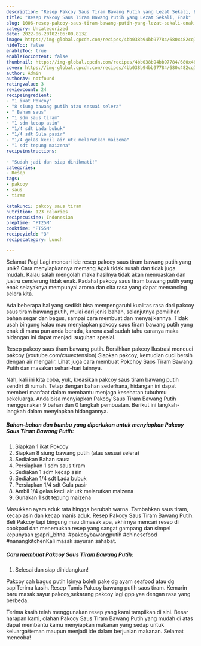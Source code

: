 ```yaml
---
description: "Resep Pakcoy Saus Tiram Bawang Putih yang Lezat Sekali, Enak"
title: "Resep Pakcoy Saus Tiram Bawang Putih yang Lezat Sekali, Enak"
slug: 1006-resep-pakcoy-saus-tiram-bawang-putih-yang-lezat-sekali-enak
category: Uncategorized
date: 2022-06-20T02:06:00.813Z
image: https://img-global.cpcdn.com/recipes/4bb038b94bb97784/680x482cq70/pakcoy-saus-tiram-bawang-putih-foto-resep-utama.jpg
hideToc: false
enableToc: true
enableTocContent: false
thumbnail: https://img-global.cpcdn.com/recipes/4bb038b94bb97784/680x482cq70/pakcoy-saus-tiram-bawang-putih-foto-resep-utama.jpg
cover: https://img-global.cpcdn.com/recipes/4bb038b94bb97784/680x482cq70/pakcoy-saus-tiram-bawang-putih-foto-resep-utama.jpg
author: Admin
authorAv: notfound
ratingvalue: 3
reviewcount: 24
recipeingredient:
- "1 ikat Pokcoy"
- "8 siung bawang putih atau sesuai selera"
- " Bahan saus"
- "1 sdm saus tiram"
- "1 sdm kecap asin"
- "1/4 sdt Lada bubuk"
- "1/4 sdt Gula pasir"
- "1/4 gelas kecil air utk melarutkan maizena"
- "1 sdt tepung maizena"
recipeinstructions:

- "Sudah jadi dan siap dinikmati!"
categories:
- Resep
tags:
- pakcoy
- saus
- tiram

katakunci: pakcoy saus tiram 
nutrition: 123 calories
recipecuisine: Indonesian
preptime: "PT25M"
cooktime: "PT55M"
recipeyield: "3"
recipecategory: Lunch

---
```



Selamat Pagi Lagi mencari ide resep pakcoy saus tiram bawang putih yang unik? Cara menyiapkannya memang Agak tidak susah dan tidak juga mudah. Kalau salah mengolah maka hasilnya tidak akan memuaskan dan justru cenderung tidak enak. Padahal pakcoy saus tiram bawang putih yang enak selayaknya mempunyai aroma dan cita rasa yang dapat memancing selera kita.


Ada beberapa hal yang sedikit bisa mempengaruhi kualitas rasa dari pakcoy saus tiram bawang putih, mulai dari jenis bahan, selanjutnya pemilihan bahan segar dan bagus, sampai cara membuat dan menyajikannya. Tidak usah bingung kalau mau menyiapkan pakcoy saus tiram bawang putih yang enak di mana pun anda berada, karena asal sudah tahu caranya maka hidangan ini dapat menjadi suguhan spesial.

Resep pakcoy saus tiram bawang putih. Bersihkan pakcoy Ilustrasi mencuci pakcoy (youtube.com/csuextension) Siapkan pakcoy, kemudian cuci bersih dengan air mengalir. Lihat juga cara membuat Pokchoy Saos Tiram Bawang Putih dan masakan sehari-hari lainnya.


Nah, kali ini kita coba, yuk, kreasikan pakcoy saus tiram bawang putih sendiri di rumah. Tetap dengan bahan sederhana, hidangan ini dapat memberi manfaat dalam membantu menjaga kesehatan tubuhmu sekeluarga. Anda bisa menyiapkan Pakcoy Saus Tiram Bawang Putih menggunakan 9 bahan dan 0 langkah pembuatan. Berikut ini langkah-langkah dalam menyiapkan hidangannya.

<!--inarticleads1-->

##### Bahan-bahan dan bumbu yang diperlukan untuk menyiapkan Pakcoy Saus Tiram Bawang Putih:

1. Siapkan 1 ikat Pokcoy
1. Siapkan 8 siung bawang putih (atau sesuai selera)
1. Sediakan  Bahan saus:
1. Persiapkan 1 sdm saus tiram
1. Sediakan 1 sdm kecap asin
1. Sediakan 1/4 sdt Lada bubuk
1. Persiapkan 1/4 sdt Gula pasir
1. Ambil 1/4 gelas kecil air utk melarutkan maizena
1. Gunakan 1 sdt tepung maizena


Masukkan ayam aduk rata hingga berubah warna. Tambahkan saus tiram, kecap asin dan kecap manis aduk. Resep Pakcoy Saus Tiram Bawang Putih. Beli Pakcoy tapi bingung mau dimasak apa, akhirnya mencari resep di cookpad dan menemukan resep yang sangat gampang dan simpel kepunyaan @april_bitna. #pakcoybawangputih #chinesefood #nanangkitchenKali masak sayuran sahabat. 

<!--inarticleads2-->

##### Cara membuat Pakcoy Saus Tiram Bawang Putih:


1. Selesai dan siap dihidangkan!

Pakcoy cah bagus putih Isinya boleh pake dg ayam seafood atau dg sapiTerima kasih. Resep Tumis Pakcoy bawang putih saos tiram. Kemarin baru masak sayur pakcoy,sekarang pakcoy lagi gpp yaa dengan rasa yang berbeda. 

Terima kasih telah menggunakan resep yang kami tampilkan di sini. Besar harapan kami, olahan Pakcoy Saus Tiram Bawang Putih yang mudah di atas dapat membantu kamu menyiapkan makanan yang sedap untuk keluarga/teman maupun menjadi ide dalam berjualan makanan. Selamat mencoba!
